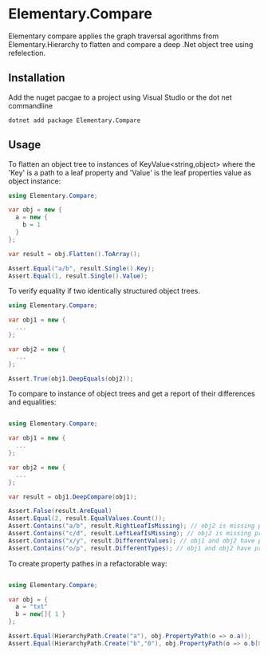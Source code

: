 # Elementary.Compare

Elementary compare applies the graph traversal agorithms from Elementary.Hierarchy to flatten and compare a deep .Net object tree using refelection.

## Installation

Add the nuget pacgae to a project using Visual Studio or the dot net commandline

```
dotnet add package Elementary.Compare
```
## Usage

To flatten an object tree to instances of KeyValue<string,object> where the 'Key' is a path to a leaf property and 'Value' is the leaf properties value as object instance:

```C#
using Elementary.Compare;

var obj = new {
  a = new {
    b = 1
  }
};

var result = obj.Flatten().ToArray();

Assert.Equal("a/b", result.Single().Key);
Assert.Equal(1, result.Single().Value);
```

To verify equality if two identically structured object trees.

```C#
using Elementary.Compare;

var obj1 = new {
  ...
};

var obj2 = new {
  ...
};

Assert.True(obj1.DeepEquals(obj2));
```

To compare to instance of object trees and get a report of their differences and equalities:

```C#

using Elementary.Compare;

var obj1 = new {
  ...
};

var obj2 = new {
  ...
};

var result = obj1.DeepCompare(obj1);

Assert.False(result.AreEqual)
Assert.Equal(2, result.EqualValues.Count());
Assert.Contains("a/b", result.RightLeafIsMissing); // obj2 is missing property obj1.a.b
Assert.Contains("c/d", result.LeftLeafIsMissing); // obj2 is missing property obj2.c.d
Assert.Contains("x/y", result.DifferentValues); // obj1 and obj2 have property .x.y, but values differ
Assert.Contains("o/p", result.DifferentTypes); // obj1 and obj2 have property .o.p, but property types differ
```

To create property pathes in a refactorable way:

```C#

using Elementary.Compare;

var obj = {
  a = "txt"
  b = new[]{ 1 }
};

Assert.Equal(HierarchyPath.Create("a"), obj.PropertyPath(o => o.a));
Assert.Equal(HierarchyPath.Create("b","0"), obj.PropertyPath(o => o.b[0]));
```
